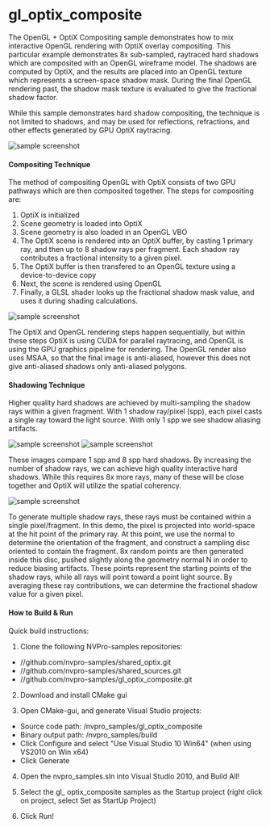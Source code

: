 gl_optix_composite
==================

The OpenGL + OptiX Compositing sample demonstrates how to mix interactive OpenGL rendering with OptiX overlay compositing. This particular example demonstrates 8x sub-sampled, raytraced hard shadows which are composited with an OpenGL wireframe model. The shadows are computed by OptiX, and the results are placed into an OpenGL texture which represents a screen-space shadow mask. During the final OpenGL rendering past, the shadow mask texture is evaluated to give the fractional shadow factor.

While this sample demonstrates hard shadow compositing, the technique is not limited to shadows, and may be used for reflections, refractions, and other effects generated by GPU OptiX raytracing.

![sample screenshot](https://github.com/nvpro-samples/gl_optix_composite/blob/master/docs/optix_shadow8.png)

#### Compositing Technique

The method of compositing OpenGL with OptiX consists of two GPU pathways which are then composited together. The steps for compositing are:<br>
1) OptiX is initialized<br>
2) Scene geometry is loaded into OptiX<br>
3) Scene geometry is also loaded  in an OpenGL VBO<br>
4) The OptiX scene is rendered into an OptiX buffer, by casting 1 primary ray, and then up to 8 shadow rays per fragment. Each shadow ray contributes a fractional intensity to a given pixel.<br>
5) The OptiX buffer is then transfered to an OpenGL texture using a device-to-device copy<br>
6) Next, the scene is rendered using OpenGL<br>
7) Finally, a GLSL shader looks up the fractional shadow mask value, and uses it during shading calculations.<br>

![sample screenshot](https://github.com/nvpro-samples/gl_optix_composite/blob/master/docs/optix_composite1.jpg)

The OptiX and OpenGL rendering steps happen sequentially, but within these steps OptiX is using CUDA for parallel raytracing, and OpenGL is using the GPU graphics pipeline for rendering. The OpenGL render also uses MSAA, so that the final image is anti-aliased, however this does not give anti-aliased shadows only anti-aliased polygons.

#### Shadowing Technique

Higher quality hard shadows are achieved by multi-sampling the shadow rays within a given fragment. With 1 shadow ray/pixel (spp), each pixel casts a single ray toward the light source. With only 1 spp we see shadow aliasing artifacts.

![sample screenshot](https://github.com/nvpro-samples/gl_optix_composite/blob/master/docs/optix_shadow1x.png)
![sample screenshot](https://github.com/nvpro-samples/gl_optix_composite/blob/master/docs/optix_shadow8x.png)

These images compare 1 spp and 8 spp hard shadows. By increasing the number of shadow rays, we can achieve high quality interactive hard shadows. While this requires 8x more rays, many of these will be close together and OptiX will utilize the spatial coherency.

![sample screenshot](https://github.com/nvpro-samples/gl_optix_composite/blob/master/docs/optix_composite2.jpg)

To generate multiple shadow rays, these rays must be contained within a single pixel/fragment. In this demo, the pixel is projected into world-space at the hit point of the primary ray. At this point, we use the normal to determine the orientation of the fragment, and construct a sampling disc oriented to contain the fragment. 8x random points are then generated inside this disc, pushed slightly along the geometry normal N in order to reduce biasing artifacts. These points represent the starting points of the shadow rays, while all rays will point toward a point light source. By averaging these ray contributions, we can determine the fractional shadow value for a given pixel.

#### How to Build & Run

Quick build instructions:

1) Clone the following NVPro-samples repositories:
  - //github.com/nvpro-samples/shared_optix.git
  - //github.com/nvpro-samples/shared_sources.git
  - //github.com/nvpro-samples/gl_optix_composite.git

2) Download and install CMake gui

3) Open CMake-gui, and generate Visual Studio projects:
  - Source code path: /nvpro_samples/gl_optix_composite
  - Binary output path: /nvpro_samples/build
  - Click Configure and select "Use Visual Studio 10 Win64" (when using VS2010 on Win x64)
  - Click Generate

4) Open the nvpro_samples.sln into Visual Studio 2010, and Build All!

5) Select the gl_ optix_composite samples as the Startup project (right click on project, select Set as StartUp Project)

6) Click Run!








